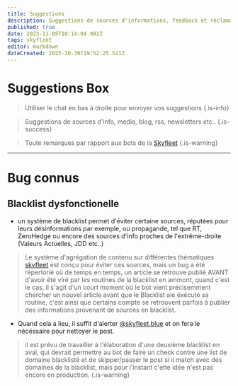 ```yaml
---
title: Suggestions
description: Suggestions de sources d'informations, feedback et réclamations !
published: true
date: 2023-11-05T10:14:04.902Z
tags: skyfleet
editor: markdown
dateCreated: 2023-10-30T19:52:25.521Z
---
```


# Suggestions Box

> Utiliser le chat en bas à droite pour envoyer vos suggestions
{.is-info}

> Suggestions de sources d'info, media, blog, rss, newsletters etc..
{.is-success}

> Toute remarques par rapport aux bots de la [Skyfleet](/fr/skyfleet)
{.is-warning}


---

# Bug connus

## Blacklist dysfonctionelle

- un système de blacklist permet d'éviter certaine sources, réputées pour leurs désinformations par exemple, ou propagande, tel que RT, ZeroHedge ou encore des sources d'info proches de l'extrême-droite (Valeurs Actuelles, JDD etc..)

> Le système d'agrégation de contenu sur différentes thématiques [skyfleet](/fr/skyfleet) est conçu pour éviter ces sources, mais un bug a été répertorié où de temps en temps, un article se retrouve publié AVANT d'avoir été viré par les routines de la blacklist en ammont, quand c'est le cas, il s'agit d'un court moment où le bot vient précisemment chercher un nouvel article avant que le Blacklist aie éxécuté sa routine, c'est ainsi que certains compte se retrouvent parfois à publier des informations provenant de sources en blacklist. 

- Quand cela a lieu, il suffit d'alerter [@skyfleet.blue](https://bsky.app/profile/skyfleet.blue) et on fera le nécéssaire pour nettoyer le post. 

> il est prévu de travailler à l'élaboration d'une deuxième blacklist en aval, qui devrait permettre au bot de faire un check contre une list de domaine blacklisté et de skipper/passer le post si il match avec des domaines de la blacklist, mais pour l'instant c'ette idée n'est pas encore en production. 
{.is-warning}


